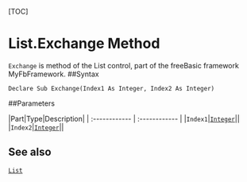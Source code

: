 [TOC]
# List.Exchange Method

`Exchange` is method of the List control, part of the freeBasic framework MyFbFramework.
##Syntax
```freeBasic
Declare Sub Exchange(Index1 As Integer, Index2 As Integer)
```

##Parameters

|Part|Type|Description|
| :------------ | :------------ |
|`Index1`|[`Integer`]("https://www.freebasic.net/wiki/KeyPgInteger")||
|`Index2`|[`Integer`]("https://www.freebasic.net/wiki/KeyPgInteger")||
## See also
[`List`](List.md)
